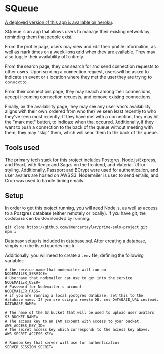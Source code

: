 # SQueue

[A deployed version of this app is available on heroku](dmt-scheduler.herokuapp.com).

SQueue is an app that allows users to manage their existing network by reminding them that people exist.


From the profile page, users may view and edit their profile information, as well as mark times on a week-long grid when they are available. They may also toggle their availability off entirely.

From the search page, they can search for and send connection requests to other users. Upon sending a connection request, users will be asked to indicate an event or a location where they met the user they are trying to connect to.

From their connections page, they may search among their connections, accept incoming connection requests, and remove existing connections.

Finally, on the availability page, they may see any user who's availability aligns with their own, ordered from who they've seen least recently to who they've seen most recently. If they have met with a connection, they may hit the "mark met" button, to indicate when that occured. Additionally, if they want to push a connection to the back of the queue without meeting with them, they may "skip" them, which will send them to the back of the queue.

## Tools used

The primary tech stack for this project includes Postgres, Node.js/Express, and React, with Redux and Sagas on the frontend, and Material-UI for styling. Additionally, Passport and BCrypt were used for authentication, and user avatars are hosted on AWS S3. Nodemailer is used to send emails, and Cron was used to handle timing emails.

## Setup

In order to get this project running, you will need Node.js, as well as access to a Postgres database (either remotely or locally). If you have git, the codebase can be downloaded by running:

```
git clone https://github.com/dmercertaylor/prime-solo-project.git
npm i
```

Database setup is included in database.sql. After creating a database, simply run the listed queries into it.

Additionally, you will need to create a `.env` file, defining the following variables:

```
# the service name that nodemailer will run on
NODEMAILER_SERVICE=
# Username that nodemailer can use to get into the service
NODEMAILER_USER=
# Password for Nodemailer's account
NODEMAILER_PASS=
# if you are running a local postgres database, set this to the database name. If you are using a remote DB, set DATABASE_URL instead.
DATABASE_NAME=

# The name of the S3 bucket that will be used to upload user avatars
S3_BUCKET_NAME=
# The access key to an IAM account with access to your bucket.
AWS_ACCESS_KEY_ID=
# The secret access key which corresponds to the access key above.
AWS_SECRET_ACCESS_KEY=

# Random key that server will use for authentication
SERVER_SESSION_SECRET=
```